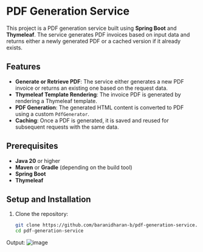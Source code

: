 # PDF Generation Service

This project is a PDF generation service built using **Spring Boot** and **Thymeleaf**. The service generates PDF invoices based on input data and returns either a newly generated PDF or a cached version if it already exists.

## Features

- **Generate or Retrieve PDF**: The service either generates a new PDF invoice or returns an existing one based on the request data.
- **Thymeleaf Template Rendering**: The invoice PDF is generated by rendering a Thymeleaf template.
- **PDF Generation**: The generated HTML content is converted to PDF using a custom `PdfGenerator`.
- **Caching**: Once a PDF is generated, it is saved and reused for subsequent requests with the same data.

## Prerequisites

- **Java 20** or higher
- **Maven** or **Gradle** (depending on the build tool)
- **Spring Boot**
- **Thymeleaf**

## Setup and Installation

1. Clone the repository:
   ```bash
   git clone https://github.com/baranidharan-b/pdf-generation-service.git
   cd pdf-generation-service

Output:
![image](https://github.com/user-attachments/assets/cdf2366e-7a2a-4d58-81c0-66e9b8db97e0)

